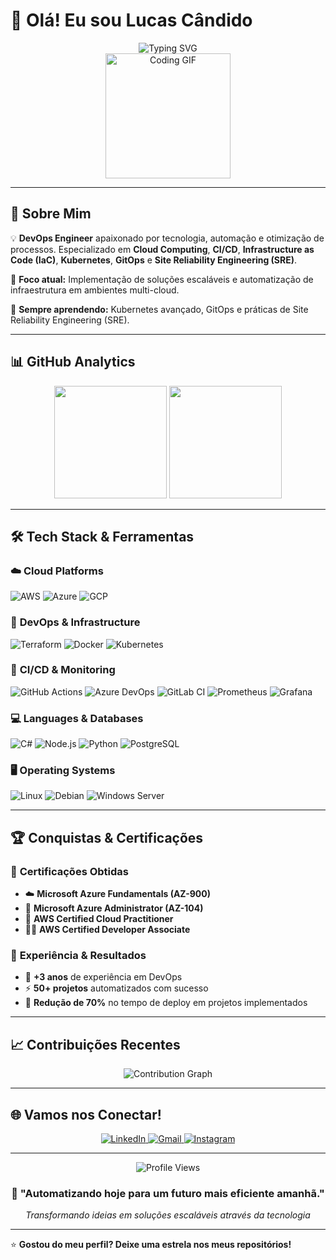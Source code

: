 # 👋 Olá! Eu sou Lucas Cândido

<div align="center">
  <img src="https://readme-typing-svg.herokuapp.com?font=Fira+Code&size=22&duration=3000&pause=1000&color=00D9FF&center=true&vCenter=true&width=600&lines=DevOps+Engineer+%7C+Cloud+Specialist;Automatizando+processos+e+infraestrutura;Apaixonado+por+tecnologia+e+inovação" alt="Typing SVG" />
</div>

<div align="center">
  <img height="200" src="https://media.giphy.com/media/M9gbBd9nbDrOTu1Mqx/giphy.gif" alt="Coding GIF" />
</div>

---

## 🚀 Sobre Mim

💡 **DevOps Engineer** apaixonado por tecnologia, automação e otimização de processos. Especializado em **Cloud Computing**, **CI/CD**, **Infrastructure as Code (IaC)**, **Kubernetes**, **GitOps** e **Site Reliability Engineering (SRE)**.

🎯 **Foco atual:** Implementação de soluções escaláveis e automatização de infraestrutura em ambientes multi-cloud.

🌱 **Sempre aprendendo:** Kubernetes avançado, GitOps e práticas de Site Reliability Engineering (SRE).

---

## 📊 GitHub Analytics

<div align="center">
  <img height="180em" src="https://github-readme-stats.vercel.app/api?username=lucasbehrooz&show_icons=true&theme=tokyonight&include_all_commits=true&count_private=true&hide_border=true"/>
  <img height="180em" src="https://github-readme-stats.vercel.app/api/top-langs/?username=lucasbehrooz&layout=compact&langs_count=8&theme=tokyonight&hide_border=true"/>
</div>

---

## 🛠️ Tech Stack & Ferramentas

### ☁️ **Cloud Platforms**
<div>
  <img src="https://img.shields.io/badge/AWS-FF9900?style=for-the-badge&logo=amazon-aws&logoColor=white" alt="AWS"/>
  <img src="https://img.shields.io/badge/Microsoft_Azure-0078D4?style=for-the-badge&logo=microsoft-azure&logoColor=white" alt="Azure"/>
  <img src="https://img.shields.io/badge/Google_Cloud-4285F4?style=for-the-badge&logo=google-cloud&logoColor=white" alt="GCP"/>
</div>

### 🔧 **DevOps & Infrastructure**
<div>
  <img src="https://img.shields.io/badge/Terraform-623CE4?style=for-the-badge&logo=terraform&logoColor=white" alt="Terraform"/>
  <img src="https://img.shields.io/badge/Docker-2496ED?style=for-the-badge&logo=docker&logoColor=white" alt="Docker"/>
  <img src="https://img.shields.io/badge/Kubernetes-326CE5?style=for-the-badge&logo=kubernetes&logoColor=white" alt="Kubernetes"/>
</div>

### 🚀 **CI/CD & Monitoring**
<div>
  <img src="https://img.shields.io/badge/GitHub_Actions-2088FF?style=for-the-badge&logo=github-actions&logoColor=white" alt="GitHub Actions"/>
  <img src="https://img.shields.io/badge/Azure_DevOps-0078D7?style=for-the-badge&logo=azure-devops&logoColor=white" alt="Azure DevOps"/>
  <img src="https://img.shields.io/badge/GitLab_CI-FC6D26?style=for-the-badge&logo=gitlab&logoColor=white" alt="GitLab CI"/>
  <img src="https://img.shields.io/badge/Prometheus-E6522C?style=for-the-badge&logo=prometheus&logoColor=white" alt="Prometheus"/>
  <img src="https://img.shields.io/badge/Grafana-F46800?style=for-the-badge&logo=grafana&logoColor=white" alt="Grafana"/>
</div>

### 💻 **Languages & Databases**
<div>
  <img src="https://img.shields.io/badge/C%23-239120?style=for-the-badge&logo=c-sharp&logoColor=white" alt="C#"/>
  <img src="https://img.shields.io/badge/Node.js-339933?style=for-the-badge&logo=nodedotjs&logoColor=white" alt="Node.js"/>
  <img src="https://img.shields.io/badge/Python-3776AB?style=for-the-badge&logo=python&logoColor=white" alt="Python"/>
  <img src="https://img.shields.io/badge/PostgreSQL-316192?style=for-the-badge&logo=postgresql&logoColor=white" alt="PostgreSQL"/>
</div>

### 🖥️ **Operating Systems**
<div>
  <img src="https://img.shields.io/badge/Linux-FCC624?style=for-the-badge&logo=linux&logoColor=black" alt="Linux"/>
  <img src="https://img.shields.io/badge/Debian-A81D33?style=for-the-badge&logo=debian&logoColor=white" alt="Debian"/>
  <img src="https://img.shields.io/badge/Windows_Server-0078D6?style=for-the-badge&logo=windows&logoColor=white" alt="Windows Server"/>
</div>

---

## 🏆 Conquistas & Certificações

### 📜 **Certificações Obtidas**
- ☁️ **Microsoft Azure Fundamentals (AZ-900)**
- 🔧 **Microsoft Azure Administrator (AZ-104)**
- 🎯 **AWS Certified Cloud Practitioner**
- 👨‍💻 **AWS Certified Developer Associate**

### 🚀 **Experiência & Resultados**
- 🚀 **+3 anos** de experiência em DevOps
- ⚡ **50+ projetos** automatizados com sucesso
- 🔧 **Redução de 70%** no tempo de deploy em projetos implementados

---

## 📈 Contribuições Recentes

<div align="center">
  <img src="https://github-readme-activity-graph.vercel.app/graph?username=lucasbehrooz&theme=tokyo-night&hide_border=true" alt="Contribution Graph"/>
</div>

---

## 🌐 Vamos nos Conectar!

<div align="center">
  <a href="https://www.linkedin.com/in/lucasbehrooz/" target="_blank">
    <img src="https://img.shields.io/badge/LinkedIn-0077B5?style=for-the-badge&logo=linkedin&logoColor=white" alt="LinkedIn"/>
  </a>
  <a href="mailto:lucascandidoaraujo13@gmail.com">
    <img src="https://img.shields.io/badge/Gmail-D14836?style=for-the-badge&logo=gmail&logoColor=white" alt="Gmail"/>
  </a>
  <a href="https://www.instagram.com/lucasbehrooz/" target="_blank">
    <img src="https://img.shields.io/badge/Instagram-E4405F?style=for-the-badge&logo=instagram&logoColor=white" alt="Instagram"/>
  </a>
</div>

---

<div align="center">
  <img src="https://komarev.com/ghpvc/?username=lucasbehrooz&color=blue&style=flat-square&label=Profile+Views" alt="Profile Views"/>
</div>

<div align="center">
  <h3>💭 "Automatizando hoje para um futuro mais eficiente amanhã."</h3>
  <p><em>Transformando ideias em soluções escaláveis através da tecnologia</em></p>
</div>

---

⭐ **Gostou do meu perfil? Deixe uma estrela nos meus repositórios!**
